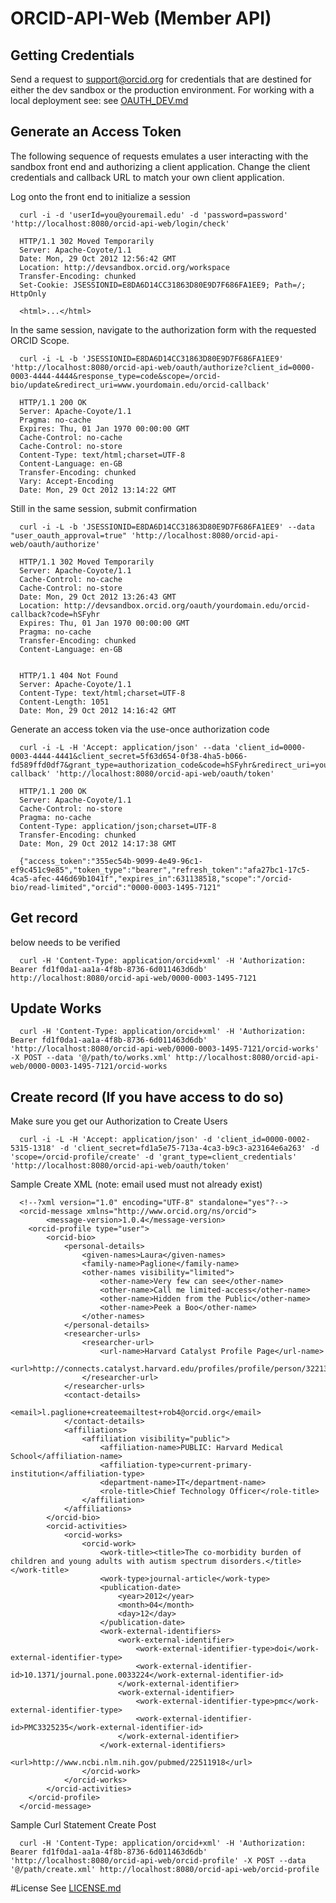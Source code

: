 # ORCID-API-Web (Member API)

## Getting Credentials
Send a request to support@orcid.org for credentials that are destined for either the dev sandbox or the production environment.
For working with a local deployment see: see [OAUTH_DEV.md](OAUTH_DEV.md)

## Generate an Access Token
The following sequence of requests emulates a user interacting with the sandbox front end and authorizing a client application. Change the client credentials and callback URL to match your own client application.

Log onto the front end to initialize a session

      curl -i -d 'userId=you@youremail.edu' -d 'password=password' 'http://localhost:8080/orcid-api-web/login/check'
      
      HTTP/1.1 302 Moved Temporarily
      Server: Apache-Coyote/1.1
      Date: Mon, 29 Oct 2012 12:56:42 GMT
      Location: http://devsandbox.orcid.org/workspace
      Transfer-Encoding: chunked
      Set-Cookie: JSESSIONID=E8DA6D14CC31863D80E9D7F686FA1EE9; Path=/; HttpOnly
       
      <html>...</html>


In the same session, navigate to the authorization form with the requested ORCID Scope.

      curl -i -L -b 'JSESSIONID=E8DA6D14CC31863D80E9D7F686FA1EE9' 'http://localhost:8080/orcid-api-web/oauth/authorize?client_id=0000-0003-4444-4444&response_type=code&scope=/orcid-bio/update&redirect_uri=www.yourdomain.edu/orcid-callback'
      
      HTTP/1.1 200 OK
      Server: Apache-Coyote/1.1
      Pragma: no-cache
      Expires: Thu, 01 Jan 1970 00:00:00 GMT
      Cache-Control: no-cache
      Cache-Control: no-store
      Content-Type: text/html;charset=UTF-8
      Content-Language: en-GB
      Transfer-Encoding: chunked
      Vary: Accept-Encoding
      Date: Mon, 29 Oct 2012 13:14:22 GMT


Still in the same session, submit confirmation

      curl -i -L -b 'JSESSIONID=E8DA6D14CC31863D80E9D7F686FA1EE9' --data "user_oauth_approval=true" 'http://localhost:8080/orcid-api-web/oauth/authorize'

      HTTP/1.1 302 Moved Temporarily
      Server: Apache-Coyote/1.1
      Cache-Control: no-cache
      Cache-Control: no-store
      Date: Mon, 29 Oct 2012 13:26:43 GMT
      Location: http://devsandbox.orcid.org/oauth/yourdomain.edu/orcid-callback?code=hSFyhr
      Expires: Thu, 01 Jan 1970 00:00:00 GMT
      Pragma: no-cache
      Transfer-Encoding: chunked
      Content-Language: en-GB
      
      
      HTTP/1.1 404 Not Found
      Server: Apache-Coyote/1.1
      Content-Type: text/html;charset=UTF-8
      Content-Length: 1051
      Date: Mon, 29 Oct 2012 14:16:42 GMT


Generate an access token via the use-once authorization code

      curl -i -L -H 'Accept: application/json' --data 'client_id=0000-0003-4444-4441&client_secret=5f63d654-0f38-4ha5-b066-fd589ffd0df7&grant_type=authorization_code&code=hSFyhr&redirect_uri=yourdomain.edu/orcid-callback' 'http://localhost:8080/orcid-api-web/oauth/token'
      
      HTTP/1.1 200 OK
      Server: Apache-Coyote/1.1
      Cache-Control: no-store
      Pragma: no-cache
      Content-Type: application/json;charset=UTF-8
      Transfer-Encoding: chunked
      Date: Mon, 29 Oct 2012 14:17:38 GMT
      
      {"access_token":"355ec54b-9099-4e49-96c1-ef9c451c9e85","token_type":"bearer","refresh_token":"afa27bc1-17c5-4ca5-afec-446d69b1041f","expires_in":631138518,"scope":"/orcid-bio/read-limited","orcid":"0000-0003-1495-7121"


## Get record
below needs to be verified

      curl -H 'Content-Type: application/orcid+xml' -H 'Authorization: Bearer fd1f0da1-aa1a-4f8b-8736-6d011463d6db' http://localhost:8080/orcid-api-web/0000-0003-1495-7121


## Update Works

      curl -H 'Content-Type: application/orcid+xml' -H 'Authorization: Bearer fd1f0da1-aa1a-4f8b-8736-6d011463d6db' 'http://localhost:8080/orcid-api-web/0000-0003-1495-7121/orcid-works' -X POST --data '@/path/to/works.xml' http://localhost:8080/orcid-api-web/0000-0003-1495-7121/orcid-works

## Create record (If you have access to do so) 
Make sure you get our Authorization to Create Users

      curl -i -L -H 'Accept: application/json' -d 'client_id=0000-0002-5315-1318' -d 'client_secret=fd1a5e75-713a-4ca3-b9c3-a23164e6a263' -d 'scope=/orcid-profile/create' -d 'grant_type=client_credentials' 'http://localhost:8080/orcid-api-web/oauth/token'

Sample Create XML (note: email used must not already exist)

      <!--?xml version="1.0" encoding="UTF-8" standalone="yes"?-->
      <orcid-message xmlns="http://www.orcid.org/ns/orcid">
            <message-version>1.0.4</message-version>
      	<orcid-profile type="user">
      		<orcid-bio>
      			<personal-details>
      				<given-names>Laura</given-names>
      				<family-name>Paglione</family-name>
      				<other-names visibility="limited">
      					<other-name>Very few can see</other-name>
      					<other-name>Call me limited-access</other-name>
      					<other-name>Hidden from the Public</other-name>
      					<other-name>Peek a Boo</other-name>
      				</other-names>
      			</personal-details>
      			<researcher-urls>
      				<researcher-url>
      					<url-name>Harvard Catalyst Profile Page</url-name>
      					<url>http://connects.catalyst.harvard.edu/profiles/profile/person/32213</url>
      				</researcher-url>
      			</researcher-urls>
      			<contact-details>
      				<email>l.paglione+createemailtest+rob4@orcid.org</email>
      			</contact-details>
      			<affiliations>
      				<affiliation visibility="public">
      					<affiliation-name>PUBLIC: Harvard Medical School</affiliation-name>
      					<affiliation-type>current-primary-institution</affiliation-type>
      					<department-name>IT</department-name>
      					<role-title>Chief Technology Officer</role-title>
      				</affiliation>
      			</affiliations>
      		</orcid-bio>		
      		<orcid-activities>
      			<orcid-works>
      				<orcid-work>
      					<work-title><title>The co-morbidity burden of children and young adults with autism spectrum disorders.</title></work-title>
      					<work-type>journal-article</work-type>
      					<publication-date>
      						<year>2012</year>
      						<month>04</month>
      						<day>12</day>
      					</publication-date>
      					<work-external-identifiers>
      						<work-external-identifier>
      							<work-external-identifier-type>doi</work-external-identifier-type>
      							<work-external-identifier-id>10.1371/journal.pone.0033224</work-external-identifier-id>
      						</work-external-identifier>
      						<work-external-identifier>
      							<work-external-identifier-type>pmc</work-external-identifier-type>
      							<work-external-identifier-id>PMC3325235</work-external-identifier-id>
      						</work-external-identifier>
      					</work-external-identifiers>
      					<url>http://www.ncbi.nlm.nih.gov/pubmed/22511918</url>
      				</orcid-work>
      			</orcid-works>
      		</orcid-activities>
      	</orcid-profile>
      </orcid-message>



Sample Curl Statement Create Post

      curl -H 'Content-Type: application/orcid+xml' -H 'Authorization: Bearer fd1f0da1-aa1a-4f8b-8736-6d011463d6db' 'http://localhost:8080/orcid-api-web/orcid-profile' -X POST --data '@/path/create.xml' http://localhost:8080/orcid-api-web/orcid-profile



#License
See [LICENSE.md](https://github.com/ORCID/ORCID-Work-in-Progress/blob/master/LICENSE.md)

